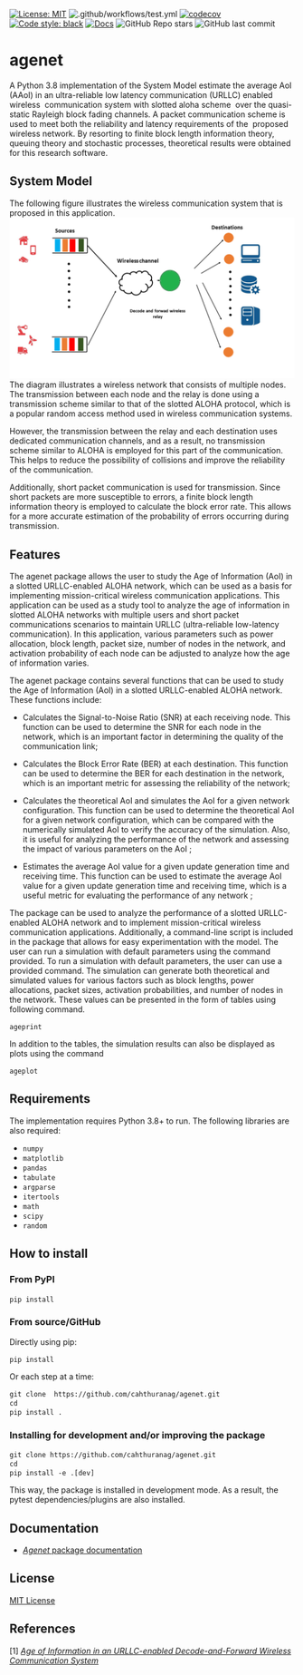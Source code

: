 [![License: MIT](https://img.shields.io/badge/License-MIT-yellow.svg)](https://github.com/cahthuranag/Agewire/blob/3000891c482e715b3006264a88dfcf4ed4aedc7c/LICENSE)
![.github/workflows/test.yml](https://github.com/github/docs/actions/workflows/test.yml/badge.svg)
[![codecov](https://codecov.io/gh/cahthuranag/agenet/branch/main/graph/badge.svg?token=k8Ix6Zv8x9)](https://codecov.io/gh/cahthuranag/agenet)
[![Code style: black](https://img.shields.io/badge/code%20style-black-000000.svg)](https://github.com/psf/black)
[![Docs](https://img.shields.io/badge/docs-stable-blue.svg)](https://cahthuranag.github.io/agenet/)
![GitHub Repo stars](https://img.shields.io/github/stars/cahthuranag/agenet?style=social)
![GitHub last commit](https://img.shields.io/github/last-commit/cahthuranag/agenet)
# agenet
A Python 3.8 implementation of the System Model estimate the average AoI (AAoI) in an ultra-reliable low latency communication (URLLC) enabled  wireless  communication system with slotted aloha scheme  over the quasi-static Rayleigh block fading channels. A packet communication scheme is used to meet both the reliability and latency requirements of the  proposed wireless network. By resorting to finite block length information theory, queuing theory and stochastic processes, theoretical results were obtained for this research software.
## System Model
The following figure illustrates the wireless communication system that is proposed in this application. 
![System model.](https://github.com/cahthuranag/agenet/blob/main/docs/site/figures/Fig1.png)
The diagram illustrates a wireless network that consists of multiple nodes. The transmission between each node and the relay is done using a transmission scheme similar to that of the slotted ALOHA protocol, which is a popular random access method used in wireless communication systems.

However, the transmission between the relay and each destination uses dedicated communication channels, and as a result, no transmission scheme similar to ALOHA is employed for this part of the communication. This helps to reduce the possibility of collisions and improve the reliability of the communication.

Additionally, short packet communication is used for transmission. Since short packets are more susceptible to errors, a finite block length information theory is employed to calculate the block error rate. This allows for a more accurate estimation of the probability of errors occurring during transmission.
## Features
The agenet package allows the user to study the Age of Information (AoI) in a slotted URLLC-enabled ALOHA network, which can be used as a basis for implementing mission-critical wireless communication applications. This application can be used as a study tool to analyze the age of information in slotted ALOHA networks with multiple users and short packet communications scenarios to maintain URLLC (ultra-reliable low-latency communication). In this application, various parameters such as power allocation, block length, packet size, number of nodes in the network, and activation probability of each node can be adjusted to analyze how the age of information varies.

The agenet package contains several functions that can be used to study the Age of Information (AoI) in a slotted URLLC-enabled ALOHA network. These functions include:

- Calculates the Signal-to-Noise Ratio (SNR) at each receiving node. This function can be used to determine the SNR for each node in the network, which is an important factor in determining the quality of the communication link;

- Calculates the Block Error Rate (BER) at each destination. This function can be used to determine the BER for each destination in the network, which is an important metric for assessing the reliability of the network;

- Calculates the theoretical AoI and simulates the AoI for a given network configuration. This function can be used to determine the theoretical AoI for a given network configuration, which can be compared with the numerically simulated AoI to verify the accuracy of the simulation.
Also, it is useful for analyzing the performance of the network and assessing the impact of various parameters on the AoI ;

- Estimates the average AoI value for a given update generation time and receiving time. This function can be used to estimate the average AoI value for a given update generation time and receiving time, which is a useful metric for evaluating the performance of any network ;

The package can be used to analyze the performance of a slotted URLLC-enabled ALOHA network and to implement mission-critical wireless communication applications. Additionally, a command-line script is included in the package that allows for easy experimentation with the model. The user can run a simulation with default parameters using the command provided. To run a simulation with default parameters, the user can use a provided command. The simulation can generate both theoretical and simulated values for various factors such as block lengths, power allocations, packet sizes, activation probabilities, and number of nodes in the network. These values can be presented in the form of tables using following command.
```
ageprint
```

In addition to the tables, the simulation results can also be displayed as plots using the command 
```
ageplot
```


## Requirements

The implementation requires Python 3.8+ to run.
The following libraries are also required:

- `numpy`
- `matplotlib`
- `pandas`
- `tabulate`
- `argparse`
- `itertools`
- `math`
- `scipy`
- `random`

## How to install

### From PyPI

```
pip install 
```

### From source/GitHub

Directly using pip:

```
pip install 
```

Or each step at a time:

```
git clone  https://github.com/cahthuranag/agenet.git
cd 
pip install .
```

### Installing for development and/or improving the package

```
git clone https://github.com/cahthuranag/agenet.git
cd 
pip install -e .[dev]
```

This way, the package is installed in development mode. As a result, the pytest dependencies/plugins are also installed.

## Documentation

* [*Agenet* package documentation](https://cahthuranag.github.io/agenet/)


## License

[MIT License](LICENSE)
## References

[1] [*Age of Information in an URLLC-enabled Decode-and-Forward Wireless Communication System*](https://ieeexplore.ieee.org/document/9449007)
